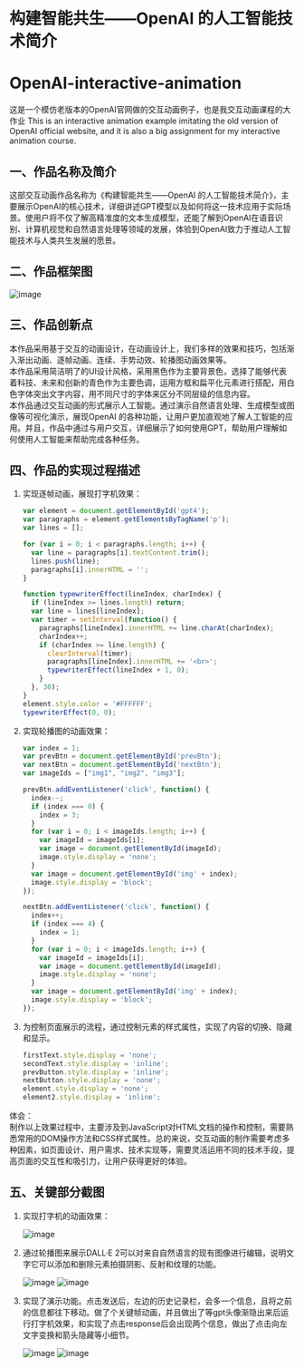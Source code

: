# 构建智能共生——OpenAI 的人工智能技术简介
# OpenAI-interactive-animation


这是一个模仿老版本的OpenAI官网做的交互动画例子，也是我交互动画课程的大作业
This is an interactive animation example imitating the old version of OpenAI official website, and it is also a big assignment for my interactive animation course.


## 一、作品名称及简介

这部交互动画作品名称为《构建智能共生——OpenAI 的人工智能技术简介》，主要展示OpenAI的核心技术，详细讲述GPT模型以及如何将这一技术应用于实际场景。使用户将不仅了解高精准度的文本生成模型，还能了解到OpenAI在语音识别、计算机视觉和自然语言处理等领域的发展，体验到OpenAI致力于推动人工智能技术与人类共生发展的愿景。

## 二、作品框架图

![image](https://github.com/user-attachments/assets/4bdb45f5-2750-4f95-8392-bb5137ad22ee)

## 三、作品创新点

本作品采用基于交互的动画设计，在动画设计上，我们多样的效果和技巧，包括渐入渐出动画、逐帧动画、连续、手势动效、轮播图动画效果等。  
本作品采用简洁明了的UI设计风格，采用黑色作为主要背景色，选择了能够代表着科技、未来和创新的青色作为主要色调，运用方框和扁平化元素进行搭配，用白色字体突出文字内容，用不同尺寸的字体来区分不同层级的信息内容。  
本作品通过交互动画的形式展示人工智能。通过演示自然语言处理、生成模型或图像等可视化演示，展现OpenAI 的各种功能，让用户更加直观地了解人工智能的应用。并且，作品中通过与用户交互，详细展示了如何使用GPT，帮助用户理解如何使用人工智能来帮助完成各种任务。

## 四、作品的实现过程描述

1. 实现逐帧动画，展现打字机效果：

    ```javascript
    var element = document.getElementById('gpt4');
    var paragraphs = element.getElementsByTagName('p');
    var lines = [];

    for (var i = 0; i < paragraphs.length; i++) {
      var line = paragraphs[i].textContent.trim();
      lines.push(line);
      paragraphs[i].innerHTML = '';
    }

    function typewriterEffect(lineIndex, charIndex) {
      if (lineIndex >= lines.length) return;
      var line = lines[lineIndex];
      var timer = setInterval(function() {
        paragraphs[lineIndex].innerHTML += line.charAt(charIndex);
        charIndex++;
        if (charIndex >= line.length) {
          clearInterval(timer);
          paragraphs[lineIndex].innerHTML += '<br>';
          typewriterEffect(lineIndex + 1, 0);
        }
      }, 30);
    }
    element.style.color = '#FFFFFF';
    typewriterEffect(0, 0);
    ```

2. 实现轮播图的动画效果：

    ```javascript
    var index = 1;
    var prevBtn = document.getElementById('prevBtn');
    var nextBtn = document.getElementById('nextBtn');
    var imageIds = ["img1", "img2", "img3"];

    prevBtn.addEventListener('click', function() {
      index--;
      if (index === 0) {
        index = 3;
      }
      for (var i = 0; i < imageIds.length; i++) {
        var imageId = imageIds[i];
        var image = document.getElementById(imageId);
        image.style.display = 'none';
      }
      var image = document.getElementById('img' + index);
      image.style.display = 'block';
    });

    nextBtn.addEventListener('click', function() {
      index++;
      if (index === 4) {
        index = 1;
      }
      for (var i = 0; i < imageIds.length; i++) {
        var imageId = imageIds[i];
        var image = document.getElementById(imageId);
        image.style.display = 'none';
      }
      var image = document.getElementById('img' + index);
      image.style.display = 'block';
    });
    ```

3. 为控制页面展示的流程，通过控制元素的样式属性，实现了内容的切换、隐藏和显示。

    ```javascript
    firstText.style.display = 'none';
    secondText.style.display = 'inline';
    prevButton.style.display = 'inline';
    nextButton.style.display = 'none';
    element.style.display = 'none';
    element2.style.display = 'inline';
    ```

体会：  
制作以上效果过程中，主要涉及到JavaScript对HTML文档的操作和控制，需要熟悉常用的DOM操作方法和CSS样式属性。总的来说，交互动画的制作需要考虑多种因素，如页面设计、用户需求、技术实现等，需要灵活运用不同的技术手段，提高页面的交互性和吸引力，让用户获得更好的体验。

## 五、关键部分截图

1. 实现打字机的动画效果：

    ![image](https://github.com/user-attachments/assets/6c722a54-c296-4c34-8ce1-aee5dea6a32c)

2. 通过轮播图来展示DALL·E 2可以对来自自然语言的现有图像进行编辑，说明文字它可以添加和删除元素拍摄阴影、反射和纹理的功能。

    ![image](https://github.com/user-attachments/assets/e4a53e70-eb3a-4553-957b-9fc966d8aeda)
    ![image](https://github.com/user-attachments/assets/5b6a4d6d-29fb-4918-8df7-571195c03db7)

3. 实现了演示功能。点击发送后，左边的历史记录栏，会多一个信息，且将之前的信息都往下移动。做了个关键帧动画，并且做出了等gpt头像渐隐出来后运行打字机效果，和实现了点击response后会出现两个信息，做出了点击向左文字变换和箭头隐藏等小细节。

    ![image](https://github.com/user-attachments/assets/40618183-df6b-4aa0-b7c4-e6477b81da57)
    ![image](https://github.com/user-attachments/assets/107dafa1-496b-49b2-839b-949e823f37f0)
